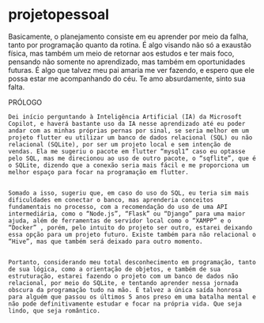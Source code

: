 # projetopessoal
Basicamente, o planejamento consiste em eu aprender por meio da falha, tanto por programação quanto da rotina. É algo visando não só a exaustão física, mas também um meio de retornar aos estudos e ter mais foco, pensando não somente no aprendizado, mas também em oportunidades futuras.
	É algo que talvez meu pai amaria me ver fazendo, e espero que ele possa estar me acompanhando do céu. Te amo absurdamente, sinto sua falta.

PRÓLOGO

	Dei início perguntando à Inteligência Artificial (IA) da Microsoft Copilot, e haverá bastante uso da IA nesse aprendizado até eu poder andar com as minhas próprias pernas por sinal, se seria melhor em um projeto flutter eu utilizar um banco de dados relacional (SQL) ou não relacional (SQLite), por ser um projeto local e sem intenção de vendas. Ela me sugeriu o pacote em flutter “mysql1” caso eu optasse pelo SQL, mas me direcionou ao uso de outro pacote, o “sqflite”, que é o SQLite, dizendo que a conexão seria mais fácil e me proporciona um melhor espaço para focar na programação em flutter.
 
 
	Somado a isso, sugeriu que, em caso do uso do SQL, eu teria sim mais dificuldades em conectar o banco, mas aprenderia conceitos fundamentais no processo, com a recomendação do uso de uma API intermediária, como o “Node.js”, “Flask” ou “Django” para uma maior ajuda, além de ferramentas de servidor local como o “XAMPP” e o “Docker” , porém, pelo intuito do projeto ser outro, estarei deixando essa opção para um projeto futuro. Existe também para não relacional o “Hive”, mas que também será deixado para outro momento.

 
	Portanto, considerando meu total desconhecimento em programação, tanto de sua lógica, como a orientação de objetos, e também de sua estruturação, estarei fazendo o projeto com um banco de dados não relacional, por meio do SQLite, e tentando aprender nessa jornada obscura da programação tudo na mão. É talvez a única saída honrosa para alguém que passou os últimos 5 anos preso em uma batalha mental e não pode definitivamente estudar e focar na própria vida. Que seja lindo, que seja romântico.
